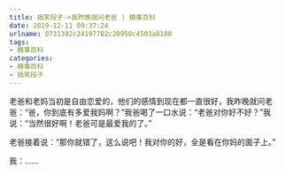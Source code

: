 ```yaml
---
title: 搞笑段子->我昨晚就问老爸 | 糗事百科
date: 2019-12-11 09:37:24
urlname: 0731392c24197782c20950c4503a8180
tags: 
- 糗事百科
categories:
- 糗事百科
- 搞笑段子
---
```

老爸和老妈当初是自由恋爱的，他们的感情到现在都一直很好，我昨晚就问老爸：“爸，你到底有多爱我妈啊？”我爸喝了一口水说：“老爸对你好不好？”我说：“当然很好啊！老爸可是最爱我的了。”

老爸接着说：“那你就错了，这么说吧！我对你的好，全是看在你妈的面子上。”

我：……


